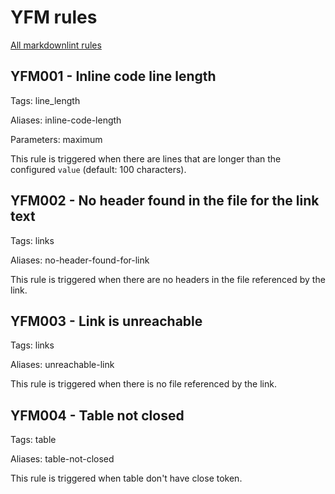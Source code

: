# YFM rules

[All markdownlint rules](https://github.com/DavidAnson/markdownlint/blob/main/doc/Rules.md)

## YFM001 - Inline code line length

Tags: line_length

Aliases: inline-code-length

Parameters: maximum

This rule is triggered when there are lines that are longer than the
configured `value` (default: 100 characters). 

## YFM002 - No header found in the file for the link text

Tags: links

Aliases: no-header-found-for-link

This rule is triggered when there are no headers in the file referenced by the link.

## YFM003 - Link is unreachable

Tags: links

Aliases: unreachable-link

This rule is triggered when there is no file referenced by the link.

## YFM004 - Table not closed

Tags: table

Aliases: table-not-closed

This rule is triggered when table don't have close token.


